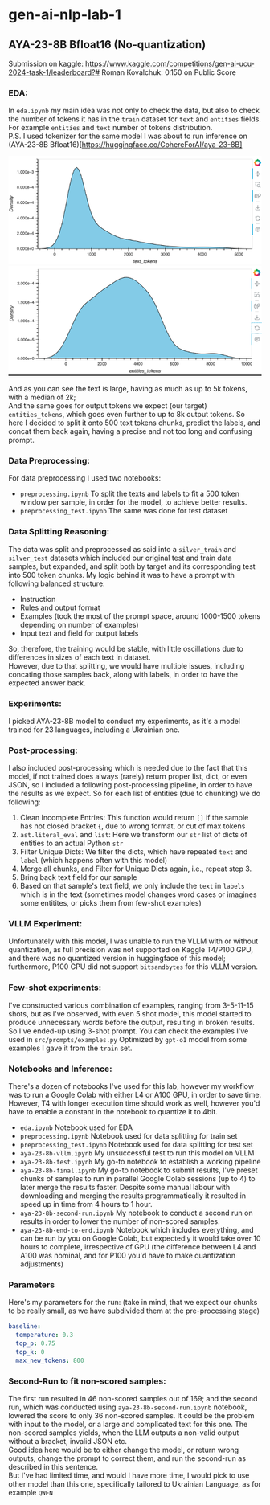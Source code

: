 # gen-ai-nlp-lab-1

## AYA-23-8B Bfloat16 (No-quantization)
Submission on kaggle: https://www.kaggle.com/competitions/gen-ai-ucu-2024-task-1/leaderboard?#
Roman Kovalchuk: 0.150 on Public Score

### EDA:
In `eda.ipynb` my main idea was not only to check the data, but also to check the number of tokens it has in the `train` dataset for `text` and `entities` fields.
For example `entities` and `text` number of tokens distribution. \
P.S. I used tokenizer for the same model I was about to run inference on (AYA-23-8B Bfloat16)[https://huggingface.co/CohereForAI/aya-23-8B]

![Screenshot 2024-12-11 at 22.23.32.png](images%2FScreenshot%202024-12-11%20at%2022.23.32.png)
![Screenshot 2024-12-11 at 22.23.40.png](images%2FScreenshot%202024-12-11%20at%2022.23.40.png)

And as you can see the text is large, having as much as up to 5k tokens, with a median of 2k;\
And the same goes for output tokens we expect (our target) `entities_tokens`, which goes even further to up to 8k output tokens. So here I decided to split it onto 500 text tokens chunks, predict the labels, and concat them back again, having a precise and not too long and confusing prompt. 

### Data Preprocessing:
For data preprocessing I used two notebooks:
- `preprocessing.ipynb` To split the texts and labels to fit a 500 token window per sample, in order for the model, to achieve better results. 
- `preprocessing_test.ipynb` The same was done for test dataset

### Data Splitting Reasoning:
The data was split and preprocessed as said into a `silver_train` and `silver_test` datasets which included our original
test and train data samples, but expanded, and split both by target and its corresponding test into 500 token chunks.
My logic behind it was to have a prompt with following balanced structure:
- Instruction
- Rules and output format
- Examples (took the most of the prompt space, around 1000-1500 tokens depending on number of examples)
- Input text and field for output labels

So, therefore, the training would be stable, with little oscillations due to differences in sizes of each text in dataset.\
However, due to that splitting, we would have multiple issues, including concating those samples back, along with labels,
in order to have the expected answer back.

### Experiments:
I picked AYA-23-8B model to conduct my experiments, as it's a model trained for 23 languages, including a Ukrainian one.

### Post-processing:
I also included post-processing which is needed due to the fact that this model, if not trained does always (rarely) return
proper list, dict, or even JSON, so I included a following post-processing pipeline, in order to have the results as we expect.
So for each list of entities (due to chunking) we do following:
1. Clean Incomplete Entries: This function would return `[]` if the sample has not closed bracket `{`, due to wrong format, or cut of max tokens
2. `ast.literal_eval` and `list`: Here we transform our `str` list of dicts of entities to an actual Python `str`
3. Filter Unique Dicts: We filter the dicts, which have repeated `text` and `label` (which happens often with this model)
4. Merge all chunks, and Filter for Unique Dicts again, i.e., repeat step 3.
5. Bring back text field for our sample
6. Based on that sample's text field, we only include the `text` in `labels` which is in the text (sometimes model changes word cases or imagines some entitites, or picks them from few-shot examples)

### VLLM Experiment:
Unfortunately with this model, I was unable to run the VLLM with or without quantization, as full precision was not supported on Kaggle T4/P100 GPU, and
there was no quantized version in huggingface of this model; furthermore, P100 GPU did not support `bitsandbytes` for this VLLM version.

### Few-shot experiments:
I've constructed various combination of examples, ranging from 3-5-11-15 shots, but as I've observed, with even 5 shot model, this model started to produce unnecessary words before the output, resulting in broken results. So I've ended-up using 3-shot prompt.
You can check the examples I've used in `src/prompts/examples.py` Optimized by `gpt-o1` model from some examples I gave it from the `train` set.

### Notebooks and Inference:

There's a dozen of notebooks I've used for this lab, however my workflow was to run a Google Colab with either L4 or A100 GPU, in order to save time. However, T4 with longer execution time should work as well, however you'd have to enable a constant in the notebook to quantize it to 4bit.

- `eda.ipynb` Notebook used for EDA
- `preprocessing.ipynb` Notebook used for data splitting for train set
- `preprocessing_test.ipynb` Notebook used for data splitting for test set
- `aya-23-8b-vllm.ipynb` My unsuccessful test to run this model on VLLM
- `aya-23-8b-test.ipynb` My go-to notebook to establish a working pipeline
- `aya-23-8b-final.ipynb` My go-to notebook to submit results, I've preset chunks of samples to run in parallel Google Colab sessions (up to 4) to later merge the results faster. Despite some manual labour with downloading and merging the results programmatically it resulted in speed up in time from 4 hours to 1 hour.
- `aya-23-8b-second-run.ipynb` My notebook to conduct a second run on results in order to lower the number of non-scored samples.
- `aya-23-8b-end-to-end.ipynb` Notebook which includes everything, and can be run by you on Google Colab, but expectedly it would take over 10 hours to complete, irrespective of GPU (the difference between L4 and A100 was nominal, and for P100 you'd have to make quantization adjustments)

### Parameters
Here's my parameters for the run: (take in mind, that we expect our chunks to be really small, as we have subdivided them at the pre-processing stage)
```yml
baseline:
  temperature: 0.3
  top_p: 0.75
  top_k: 0
  max_new_tokens: 800

```

### Second-Run to fit non-scored samples:
The first run resulted in 46 non-scored samples out of 169; and the second run, which was conducted using `aya-23-8b-second-run.ipynb` notebook,
lowered the score to only 36 non-scored samples. It could be the problem with input to the model, or a large and complicated text for this one.
The non-scored samples yields, when the LLM outputs a non-valid output without a bracket, invalid JSON etc.\
Good idea here would be to either change the model, or return wrong outputs, change the prompt to correct them, and run the second-run as described in this sentence. \
But I've had limited time, and would I have more time, I would pick to use other model than this one, specifically tailored to Ukrainian Language, as for example `QWEN`
